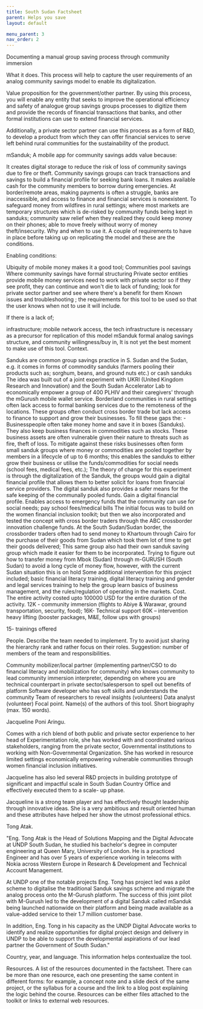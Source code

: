 ```yaml
---
title: South Sudan Factsheet
parent: Helps you save
layout: default

menu_parent: 3
nav_order: 2
---
```


Documenting a manual group saving process through community immersion

What it does. This process will help to capture the user requirements of an analog community savings model to enable its digitalization.

Value proposition for the government/other partner. By using this process, you will enable any entity that seeks to improve the operational efficiency and safety of analogue group savings groups processes to digitize them and provide the records of financial transactions that banks, and other formal institutions can use to extend financial services.

Additionally, a private sector partner can use this process as a form of R&D, to develop a product from which they can offer financial services to serve left behind rural communities for the sustainability of the product.

mSanduk; A mobile app for community savings adds value because:

It creates digital storage to reduce the risk of loss of community savings due to fire or theft.
Community savings groups can track transactions and savings to build a financial profile for seeking bank loans.
It makes available cash for the community members to borrow during emergencies.
At border/remote areas, making payments is often a struggle, banks are inaccessible, and access to finance and financial services is nonexistent.
To safeguard money from wildfires in rural settings; where most markets are temporary structures which is de-risked by community funds being kept in sanduks;
community saw relief when they realized they could keep money on their phones; able to move freely without worry of money theft/insecurity.
Why and when to use it. A couple of requirements to have in place before taking up on replicating the model and these are the conditions.

Enabling conditions:

Ubiquity of mobile money makes it a good tool;
Communities pool savings
Where community savings have formal structuring
Private sector entities provide mobile money services
need to work with private sector so if they see profit, they can continue and won't die to lack of funding; look for private sector partner and see where there's a benefit for them
Known issues and troubleshooting ; the requirements for this tool to be used so that the user knows when not to use it will include.

If there is a lack of;

infrastructure; mobile network access, the tech infrastructure is necessary as a precursor for replication of this model mSanduk
formal analog savings structure, and
community willingness/buy in, It is not yet the best moment to make use of this tool.
Context.

Sanduks are common group savings practice in S. Sudan and the Sudan, e.g. it comes in forms of commodity sanduks (farmers pooling their products such as; sorghum, beans, and ground nuts etc.) or cash sanduks
The idea was built out of a joint experiment with UKRI (United Kingdom Research and Innovation) and the South Sudan Accelerator Lab to economically empower a group of 400 PLHIV and their caregivers' through the mGurush mobile wallet service.
Borderland communities in rural settings often lack access to formal banking services due to the remoteness of the locations. These groups often conduct cross border trade but lack access to finance to support and grow their businesses. To fill these gaps the: -
Businesspeople often take money home and save it in boxes (Sanduks). They also keep business finances in commodities such as stocks. These business assets are often vulnerable given their nature to threats such as fire, theft of loss. To mitigate against these risks businesses often form small sanduk groups where money or commodities are pooled together by members in a lifecycle of up to 6 months; this enables the sanduks to either grow their business or utilise the funds/commodities for social needs (school fees, medical fees, etc.);
The theory of change for this experiment is through the digitalization of the Sanduk, the groups would gain a digital financial profile that allows them to better solicit for loans from financial service providers. The digital sanduk also provides a safer means for the safe keeping of the communally pooled funds.
Gain a digital financial profile. Enables access to emergency funds that the community can use for social needs; pay school fees/medical bills
The initial focus was to build on the women financial inclusion toolkit; but then we also incorporated and tested the concept with cross border traders through the ABC crossborder innovation challenge funds. At the South Sudan/Sudan border, the crossborder traders often had to send money to Khartoum through Cairo for the purchase of their goods from Sudan which took them lot of time to get their goods delivered; This same group also had their own sanduk saving group which made it easier for them to be incorporated.
Trying to figure out how to transfer money from Mbok (Sudan) through m-GURUSH (South Sudan) to avoid a long cycle of money flow, however, with the current Sudan situation this is on hold
Some additional intervention for this project included; basic financial literacy training, digital literacy training and gender and legal services training to help the group learn basics of business management, and the rules/regulation of operating in the markets.
Cost. The entire activity costed upto 100000 USD for the entire duration of the activity. 12K - community immersion (flights to Abiye & Warawar, ground transportation, security, food); 16K- Technical support 60K – intervention heavy lifting (booster packages, M&E, follow ups with groups)

15- trainings offered

People. Describe the team needed to implement. Try to avoid just sharing the hierarchy rank and rather focus on their roles. Suggestion: number of members of the team and responsibilities.

Community mobilizer/local partner (implementing partner/CSO to do financial literacy and mobilization for community) who knows community to lead community immersion
interpreter, depending on where you are
technical counterpart in private sector/salesperson to spell out benefits of platform Software developer who has soft skills and understands the community
Team of researchers to reveal insights (volunteers)
Data analyst (volunteer)
Focal point. Name(s) of the authors of this tool. Short biography (max. 150 words).

Jacqueline Poni Aringu.

Comes with a rich blend of both public and private sector experience to her head of Experimentation role, she has worked with and coordinated various stakeholders, ranging from the private sector, Governmental institutions to working with Non-Governmental Organization. She has worked in resource limited settings economically empowering vulnerable communities through women financial inclusion initiatives.

Jacqueline has also led several R&D projects in building prototype of significant and impactful scale in South Sudan Country Office and effectively executed them to a scale- up phase.

Jacqueline is a strong team player and has effectively thought leadership through innovative ideas. She is a very ambitious and result oriented human and these attributes have helped her show the utmost professional ethics.

Tong Atak.

"Eng. Tong Atak is the Head of Solutions Mapping and the Digital Advocate at UNDP South Sudan, he studied his bachelor's degree in computer engineering at Queen Mary, University of London. He is a practiced Engineer and has over 5 years of experience working in telecoms with Nokia across Western Europe in Research & Development and Technical Account Management.

At UNDP one of the notable projects Eng. Tong has project led was a pilot scheme to digitalise the traditional Sanduk savings scheme and migrate the analog process onto the M-Gurush platform. The success of this joint pilot with M-Gurush led to the development of a digital Sanduk called mSanduk being launched nationwide on their platform and being made available as a value-added service to their 1.7 million customer base.

In addition, Eng. Tong in his capacity as the UNDP Digital Advocate works to identify and realize opportunities for digital project design and delivery in UNDP to be able to support the developmental aspirations of our lead partner the Government of South Sudan."

Country, year, and language. This information helps contextualize the tool.

Resources. A list of the resources documented in the factsheet. There can be more than one resource, each one presenting the same content in different forms: for example, a concept note and a slide deck of the same project, or the syllabus for a course and the link to a blog post explaining the logic behind the course. Resources can be either files attached to the toolkit or links to external web resources.

